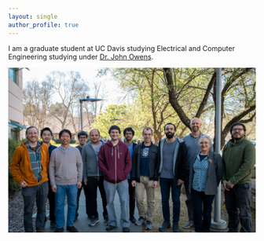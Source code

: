 ```yaml
---
layout: single
author_profile: true
---
```


I am a graduate student at UC Davis studying Electrical and Computer Engineering studying under [Dr. John Owens](https://www.ece.ucdavis.edu/~jowens/research.html).

![Owens Group](assets/images/owensgroup.png)